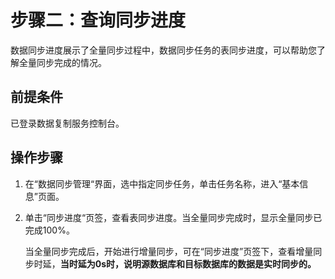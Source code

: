# 步骤二：查询同步进度<a name="drs_10_0007"></a>

数据同步进度展示了全量同步过程中，数据同步任务的表同步进度，可以帮助您了解全量同步完成的情况。

## 前提条件<a name="section16256919193311"></a>

已登录数据复制服务控制台。

## 操作步骤<a name="section59386647165940"></a>

1.  在“数据同步管理“界面，选中指定同步任务，单击任务名称，进入“基本信息”页面。
2.  单击“同步进度“页签，查看表同步进度。当全量同步完成时，显示全量同步已完成100%。

    当全量同步完成后，开始进行增量同步，可在“同步进度”页签下，查看增量同步时延，**当时延为0s时，说明源数据库和目标数据库的数据是实时同步的。**


